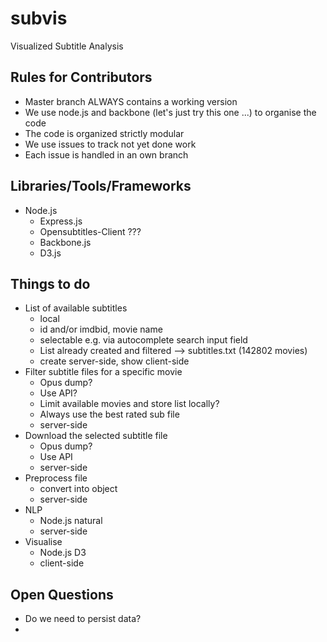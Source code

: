 # subvis
Visualized Subtitle Analysis

## Rules for Contributors
- Master branch ALWAYS contains a working version
- We use node.js and backbone (let's just try this one ...) to organise the code
- The code is organized strictly modular
- We use issues to track not yet done work
- Each issue is handled in an own branch

## Libraries/Tools/Frameworks
- Node.js
  - Express.js
  - Opensubtitles-Client ???
  - Backbone.js
  - D3.js

## Things to do
- List of available subtitles
  - local
  - id and/or imdbid, movie name
  - selectable e.g. via autocomplete search input field
  - List already created and filtered --> subtitles.txt (142802 movies)
  - create server-side, show client-side
- Filter subtitle files for a specific movie
  - Opus dump?
  - Use API?
  - Limit available movies and store list locally?
  - Always use the best rated sub file
  - server-side
- Download the selected subtitle file
  - Opus dump?
  - Use API
  - server-side
- Preprocess file
  - convert into object
  - server-side
- NLP
  - Node.js natural
  - server-side
- Visualise
  - Node.js D3
  - client-side
## Open Questions
- Do we need to persist data?
- 
